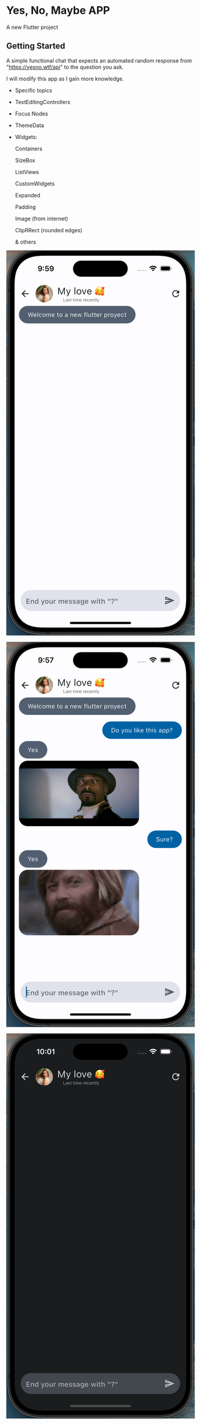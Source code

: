 # Yes, No, Maybe APP

A new Flutter project

## Getting Started

A simple functional chat that expects an automated random response from "https://yesno.wtf/api" to the question you ask.

I will modify this app as I gain more knowledge.

- Specific topics 

- TextEditingControllers

- Focus Nodes

- ThemeData

- Widgets: 

    Containers

    SizeBox

    ListViews

    CustomWidgets

    Expanded

    Padding

    Image (from internet)

    ClipRRect (rounded edges)

    & others

![Demo 1](https://raw.githubusercontent.com/eserdeiro/yes-no-maybe-app/main/assets/ScreenshotOne.png)

![Demo 2](https://raw.githubusercontent.com/eserdeiro/yes-no-maybe-app/main/assets/ScreenshotTwo.png)

![Demo 3](https://raw.githubusercontent.com/eserdeiro/yes-no-maybe-app/main/assets/ScreenshotThree.png)


